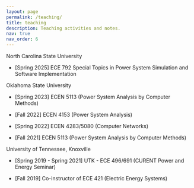 ```yaml
---
layout: page
permalink: /teaching/
title: teaching
description: Teaching activities and notes.
nav: true
nav_order: 6
---
```


North Carolina State University

- [Spring 2025]
  ECE 792 Special Topics in Power System Simulation and Software Implementation

Oklahoma State University

- [Spring 2023]
  ECEN 5113 (Power System Analysis by Computer Methods)

- [Fall 2022]
  ECEN 4153 (Power System Analysis)

- [Spring 2022]
  ECEN 4283/5080 (Computer Networks)

- [Fall 2021]
  ECEN 5113 (Power System Analysis by Computer Methods)

University of Tennessee, Knoxville

- [Spring 2019 - Spring 2021]
  UTK - ECE 496/691 (CURENT Power and Energy Seminar)

- [Fall 2019]
  Co-instructor of ECE 421 (Electric Energy Systems)
